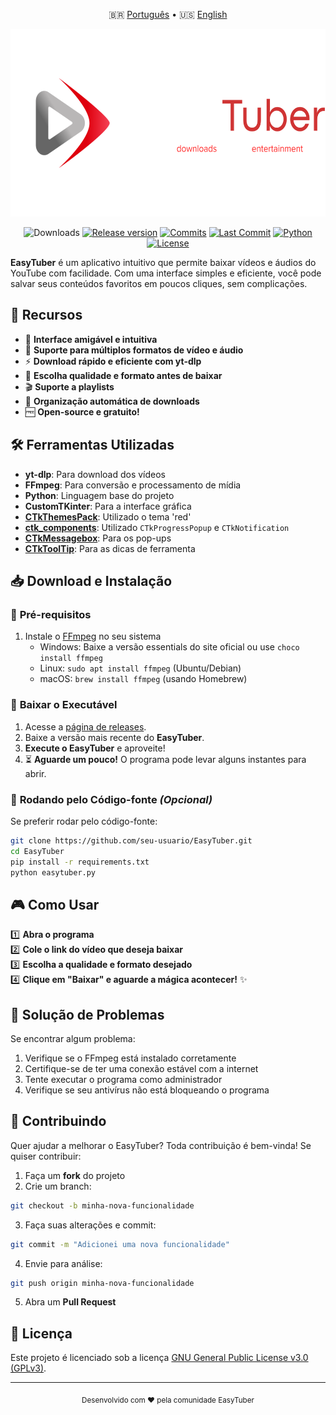 <div align="center">
    
🇧🇷 [Português](README.md) • 🇺🇸 [English](README_EN.md)

<img src="resources/images/BigBanner%20EasyTuber.png" height="300">

![Downloads](https://img.shields.io/github/downloads/EasyTuber/EasyTuber/total?style=for-the-badge&color=D03434)
[![Release version](https://img.shields.io/github/v/release/EasyTuber/EasyTuber?color=D03434&label=Release&style=for-the-badge)](https://github.com/EasyTuber/EasyTuber/releases/latest "Installation")
[![Commits](https://img.shields.io/github/commit-activity/m/EasyTuber/EasyTuber?color=D03434&label=commits&style=for-the-badge)](https://github.com/EasyTuber/EasyTuber/commits "Commit History")
[![Last Commit](https://img.shields.io/github/last-commit/EasyTuber/EasyTuber/main?color=D03434&label=Last%20Commit&style=for-the-badge&display_timestamp=committer)](https://github.com/EasyTuber/EasyTuber/pulse/monthly "Last activity")
[![Python](https://img.shields.io/badge/Python-3.8%2B-D03434?style=for-the-badge)](https://www.python.org/downloads/)
[![License](https://img.shields.io/badge/license-GPLv3-D03434?style=for-the-badge)](LICENSE)

</div>

**EasyTuber** é um aplicativo intuitivo que permite baixar vídeos e áudios do YouTube com facilidade. Com uma interface simples e eficiente, você pode salvar seus conteúdos favoritos em poucos cliques, sem complicações.

## 🚀 Recursos  
- 🎨 **Interface amigável e intuitiva**  
- 🎵 **Suporte para múltiplos formatos de vídeo e áudio**  
- ⚡ **Download rápido e eficiente com yt-dlp**  
- 🎯 **Escolha qualidade e formato antes de baixar**  
- 🎬 **Suporte a playlists**
- 📁 **Organização automática de downloads**
- 🆓 **Open-source e gratuito!**

## 🛠️ Ferramentas Utilizadas
- **yt-dlp**: Para download dos vídeos
- **FFmpeg**: Para conversão e processamento de mídia
- **Python**: Linguagem base do projeto
- **CustomTKinter**: Para a interface gráfica
- [**CTkThemesPack**](https://github.com/a13xe/CTkThemesPack): Utilizado o tema 'red'
- [**ctk_components**](https://github.com/rudymohammadbali/ctk_components): Utilizado `CTkProgressPopup` e `CTkNotification`
- [**CTkMessagebox**](https://github.com/Akascape/CTkMessagebox): Para os pop-ups
- [**CTkToolTip**](https://github.com/Akascape/CTkToolTip): Para as dicas de ferramenta

## 📥 Download e Instalação  
### 🔹 **Pré-requisitos**
1. Instale o [FFmpeg](https://ffmpeg.org/download.html) no seu sistema
   - Windows: Baixe a versão essentials do site oficial ou use `choco install ffmpeg`
   - Linux: `sudo apt install ffmpeg` (Ubuntu/Debian)
   - macOS: `brew install ffmpeg` (usando Homebrew)

### 🔹 **Baixar o Executável**  
1. Acesse a [página de releases](https://github.com/EasyTuber/EasyTuber/releases).  
2. Baixe a versão mais recente do **EasyTuber**.   
3. **Execute o EasyTuber** e aproveite!
4. ⏳ **Aguarde um pouco!** O programa pode levar alguns instantes para abrir.

### 🔹 **Rodando pelo Código-fonte** _(Opcional)_  
Se preferir rodar pelo código-fonte:  
```bash
git clone https://github.com/seu-usuario/EasyTuber.git
cd EasyTuber
pip install -r requirements.txt
python easytuber.py
```

## 🎮 Como Usar  
1️⃣ **Abra o programa**  
2️⃣ **Cole o link do vídeo que deseja baixar**  
3️⃣ **Escolha a qualidade e formato desejado**  
4️⃣ **Clique em "Baixar" e aguarde a mágica acontecer!** ✨  

## 🐛 Solução de Problemas
Se encontrar algum problema:
1. Verifique se o FFmpeg está instalado corretamente
2. Certifique-se de ter uma conexão estável com a internet
3. Tente executar o programa como administrador
4. Verifique se seu antivírus não está bloqueando o programa

## 🤝 Contribuindo
Quer ajudar a melhorar o EasyTuber? Toda contribuição é bem-vinda!
Se quiser contribuir:
1. Faça um **fork** do projeto
2. Crie um branch:
```bash
git checkout -b minha-nova-funcionalidade
```
3. Faça suas alterações e commit:
```bash
git commit -m "Adicionei uma nova funcionalidade"
```
4. Envie para análise:
```bash
git push origin minha-nova-funcionalidade
```
5. Abra um **Pull Request**

## 📜 Licença  
Este projeto é licenciado sob a licença [GNU General Public License v3.0 (GPLv3)](LICENSE).

---
<div align="center">
    <sub>Desenvolvido com ❤️ pela comunidade EasyTuber</sub>
</div>